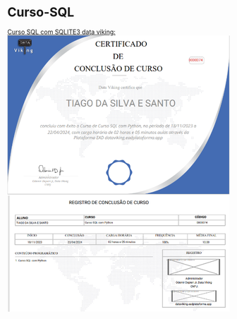 # Curso-SQL
[Curso SQL com SQLITE3 data viking:](https://github.com/tmarsbr/Curso-SQL/blob/main/curso%20SQL%20data.ipynb)
![Descrição da Imagem](https://github.com/tmarsbr/Curso-SQL/blob/main/certificado/certificado%20SQL.jpg)
![Descrição da Imagem](https://github.com/tmarsbr/Curso-SQL/blob/main/certificado/cerificado.jpg)
